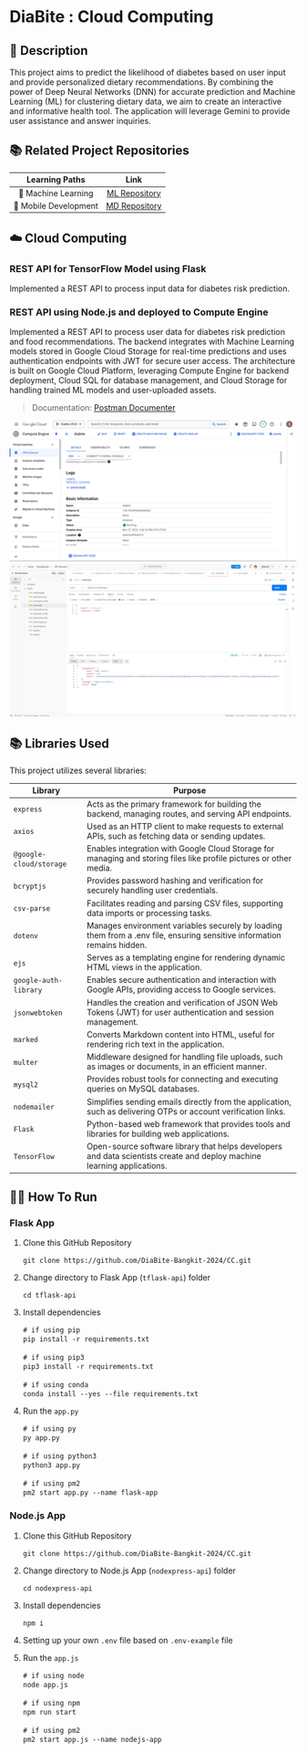 # DiaBite : Cloud Computing

## 📑 Description

This project aims to predict the likelihood of diabetes based on user input and provide personalized dietary recommendations. By combining the power of Deep Neural Networks (DNN) for accurate prediction and Machine Learning (ML) for clustering dietary data, we aim to create an interactive and informative health tool. The application will leverage Gemini to provide user assistance and answer inquiries.

## 📚 Related Project Repositories

|    Learning Paths     |                            Link                             |
| :-------------------: | :---------------------------------------------------------: |
|  🤖 Machine Learning  | [ML Repository](https://github.com/DiaBite-Bangkit-2024/ML) |
| 📱 Mobile Development | [MD Repository](https://github.com/DiaBite-Bangkit-2024/MD) |

## ☁️ Cloud Computing

### REST API for TensorFlow Model using Flask

Implemented a REST API to process input data for diabetes risk prediction.

### REST API using Node.js and deployed to Compute Engine

Implemented a REST API to process user data for diabetes risk prediction and food recommendations. The backend integrates with Machine Learning models stored in Google Cloud Storage for real-time predictions and uses authentication endpoints with JWT for secure user access. The architecture is built on Google Cloud Platform, leveraging Compute Engine for backend deployment, Cloud SQL for database management, and Cloud Storage for handling trained ML models and user-uploaded assets.

> Documentation: [Postman Documenter](https://documenter.getpostman.com/view/39871659/2sAYBYgqbw)

![Screenshot GCP](https://github.com/DiaBite-Bangkit-2024/.github/blob/main/assets/ssgcp.png?raw=true)
![Screenshot Postman](https://github.com/DiaBite-Bangkit-2024/.github/blob/main/assets/sspm.png?raw=true)

## 📚 Libraries Used

This project utilizes several libraries:

| Library                 | Purpose                                                                                                                 |
| ----------------------- | ----------------------------------------------------------------------------------------------------------------------- |
| `express`               | Acts as the primary framework for building the backend, managing routes, and serving API endpoints.                     |
| `axios`                 | Used as an HTTP client to make requests to external APIs, such as fetching data or sending updates.                     |
| `@google-cloud/storage` | Enables integration with Google Cloud Storage for managing and storing files like profile pictures or other media.      |
| `bcryptjs`              | Provides password hashing and verification for securely handling user credentials.                                      |
| `csv-parse`             | Facilitates reading and parsing CSV files, supporting data imports or processing tasks.                                 |
| `dotenv`                | Manages environment variables securely by loading them from a .env file, ensuring sensitive information remains hidden. |
| `ejs`                   | Serves as a templating engine for rendering dynamic HTML views in the application.                                      |
| `google-auth-library`   | Enables secure authentication and interaction with Google APIs, providing access to Google services.                    |
| `jsonwebtoken`          | Handles the creation and verification of JSON Web Tokens (JWT) for user authentication and session management.          |
| `marked`                | Converts Markdown content into HTML, useful for rendering rich text in the application.                                 |
| `multer`                | Middleware designed for handling file uploads, such as images or documents, in an efficient manner.                     |
| `mysql2`                | Provides robust tools for connecting and executing queries on MySQL databases.                                          |
| `nodemailer`            | Simplifies sending emails directly from the application, such as delivering OTPs or account verification links.         |
| `Flask`                 | Python-based web framework that provides tools and libraries for building web applications.                             |
| `TensorFlow`            | Open-source software library that helps developers and data scientists create and deploy machine learning applications. |

## 🏃‍➡️ How To Run

### Flask App

1. Clone this GitHub Repository

   ```
   git clone https://github.com/DiaBite-Bangkit-2024/CC.git
   ```

2. Change directory to Flask App (`tflask-api`) folder

   ```
   cd tflask-api
   ```

3. Install dependencies

   ```
   # if using pip
   pip install -r requirements.txt

   # if using pip3
   pip3 install -r requirements.txt

   # if using conda
   conda install --yes --file requirements.txt
   ```

4. Run the `app.py`

   ```
   # if using py
   py app.py

   # if using python3
   python3 app.py

   # if using pm2
   pm2 start app.py --name flask-app
   ```

### Node.js App

1. Clone this GitHub Repository

   ```
   git clone https://github.com/DiaBite-Bangkit-2024/CC.git
   ```

2. Change directory to Node.js App (`nodexpress-api`) folder

   ```
   cd nodexpress-api
   ```

3. Install dependencies

   ```
   npm i
   ```

4. Setting up your own `.env` file based on `.env-example` file

5. Run the `app.js`

   ```
   # if using node
   node app.js

   # if using npm
   npm run start

   # if using pm2
   pm2 start app.js --name nodejs-app
   ```
